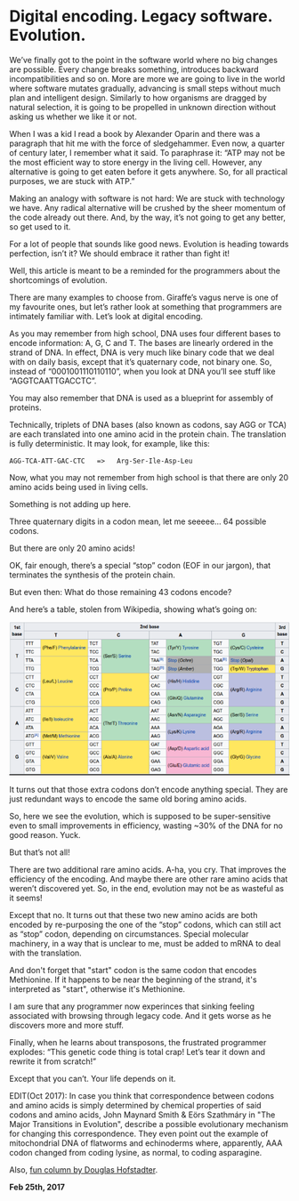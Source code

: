 # Digital encoding. Legacy software. Evolution.



We’ve finally got to the point in the software world where no big changes are possible. Every change breaks something, introduces backward incompatibilities and so on. More are more we are going to live in the world where software mutates gradually, advancing is small steps without much plan and intelligent design. Similarly to how organisms are dragged by natural selection, it is going to be propelled in unknown direction without asking us whether we like it or not.

When I was a kid I read a book by Alexander Oparin and there was a paragraph that hit me with the force of sledgehammer. Even now, a quarter of century later, I remember what it said. To paraphrase it: “ATP may not be the most efficient way to store energy in the living cell. However, any alternative is going to get eaten before it gets anywhere. So, for all practical purposes, we are stuck with ATP.”

Making an analogy with software is not hard: We are stuck with technology we have. Any radical alternative will be crushed by the sheer momentum of the code already out there. And, by the way, it’s not going to get any better, so get used to it.

For a lot of people that sounds like good news. Evolution is heading towards perfection, isn’t it? We should embrace it rather than fight it!

Well, this article is meant to be a reminded for the programmers about the shortcomings of evolution.

There are many examples to choose from. Giraffe’s vagus nerve is one of my favourite ones, but let’s rather look at something that programmers are intimately familiar with. Let’s look at digital encoding.

As you may remember from high school, DNA uses four different bases to encode information: A, G, C and T. The bases are linearly ordered in the strand of DNA. In effect, DNA is very much like binary code that we deal with on daily basis, except that it’s quaternary code, not binary one. So, instead of “0001001110110110”, when you look at DNA you’ll see stuff like “AGGTCAATTGACCTC”.

You may also remember that DNA is used as a blueprint for assembly of proteins.

Technically, triplets of DNA bases (also known as codons, say AGG or TCA) are each translated into one amino acid in the protein chain. The translation is fully deterministic. It may look, for example, like this:

    AGG-TCA-ATT-GAC-CTC   =>   Arg-Ser-Ile-Asp-Leu

Now, what you may not remember from high school is that there are only 20 amino acids being used in living cells.

Something is not adding up here.

Three quaternary digits in a codon mean, let me seeeee… 64 possible codons.

But there are only 20 amino acids!

OK, fair enough, there’s a special “stop” codon (EOF in our jargon), that terminates the synthesis of the protein chain.

But even then: What do those remaining 43 codons encode?

And here’s a table, stolen from Wikipedia, showing what’s going on:

<img class="old" src="codons.png">

It turns out that those extra codons don’t encode anything special. They are just redundant ways to encode the same old boring amino acids.

So, here we see the evolution, which is supposed to be super-sensitive even to small improvements in efficiency, wasting ~30% of the DNA for no good reason. Yuck.

But that’s not all!

There are two additional rare amino acids. A-ha, you cry. That improves the efficiency of the encoding. And maybe there are other rare amino acids that weren’t discovered yet. So, in the end, evolution may not be as wasteful as it seems!

Except that no. It turns out that these two new amino acids are both encoded by re-purposing the one of the “stop” codons, which can still act as “stop” codon, depending on circumstances. Special molecular machinery, in a way that is unclear to me, must be added to mRNA to deal with the translation.

And don't forget that "start" codon is the same codon that encodes Methionine. If it happens to be near the beginning of the strand, it's interpreted as "start", otherwise it's Methionine.

I am sure that any programmer now experinces that sinking feeling associated with browsing through legacy code. And it gets worse as he discovers more and more stuff.

Finally, when he learns about transposons, the frustrated programmer explodes: “This genetic code thing is total crap! Let’s tear it down and rewrite it from scratch!”

Except that you can’t. Your life depends on it.

EDIT(Oct 2017): In case you think that correspondence between codons and amino acids is simply determined by chemical properties of said codons and amino acids, John Maynard Smith & Eörs Szathmáry in "The Major Transitions in Evolution", describe a possible evolutionary mechanism for changing this correspondence. They even point out the example of mitochondrial DNA of flatworms and echinoderms where, apparently, AAA codon changed from coding lysine, as normal, to coding asparagine.

Also, [fun column by Douglas Hofstadter](http://www.cs.uml.edu/~kim/580/SA_genetic_code.pdf).

**Feb 25th, 2017**
